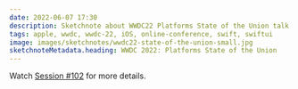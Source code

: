 ```yaml
---
date: 2022-06-07 17:30
description: Sketchnote about WWDC22 Platforms State of the Union talk with news about Swift, SwiftUI, System Experiences and new APIs
tags: apple, wwdc, wwdc-22, iOS, online-conference, swift, swiftui
image: images/sketchnotes/wwdc22-state-of-the-union-small.jpg
sketchnoteMetadata.heading: WWDC 2022: Platforms State of the Union
---
```


Watch [Session #102](https://developer.apple.com/wwdc22/102) for more details.
